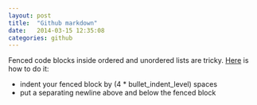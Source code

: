 ```yaml
---
layout: post
title:  "Github markdown"
date:   2014-03-15 12:35:08
categories: github
---
```


Fenced code blocks inside ordered and unordered lists are tricky.
[Here](https://gist.github.com/clintel/1155906) is how to do it:

* indent your fenced block by (4 * bullet_indent_level) spaces
* put a separating newline above and below the fenced block
